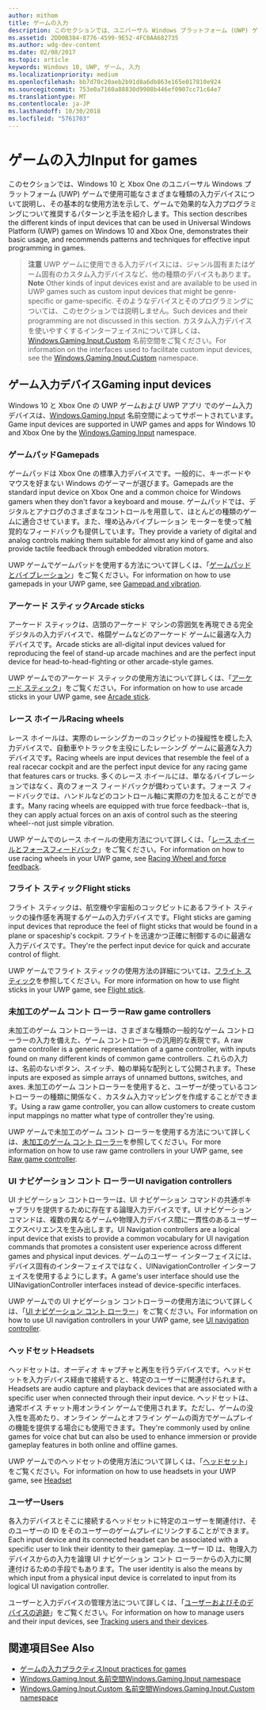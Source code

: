 ```yaml
---
author: mithom
title: ゲームの入力
description: このセクションでは、ユニバーサル Windows プラットフォーム (UWP) ゲームのゲームパッドなどの入力デバイスを操作する方法を示します。
ms.assetid: 2DD0B384-8776-4599-9E52-4FC0AA682735
ms.author: wdg-dev-content
ms.date: 02/08/2017
ms.topic: article
keywords: Windows 10, UWP, ゲーム, 入力
ms.localizationpriority: medium
ms.openlocfilehash: bb7d70c20aeb2b91d8a6db863e165e017810e924
ms.sourcegitcommit: 753e0a7160a88830d9908b446ef0907cc71c64e7
ms.translationtype: MT
ms.contentlocale: ja-JP
ms.lasthandoff: 10/30/2018
ms.locfileid: "5761703"
---
```

# <a name="input-for-games"></a><span data-ttu-id="40674-104">ゲームの入力</span><span class="sxs-lookup"><span data-stu-id="40674-104">Input for games</span></span>

<span data-ttu-id="40674-105">このセクションでは、Windows 10 と Xbox One のユニバーサル Windows プラットフォーム (UWP) ゲームで使用可能なさまざまな種類の入力デバイスについて説明し、その基本的な使用方法を示して、ゲームで効果的な入力プログラミングについて推奨するパターンと手法を紹介します。</span><span class="sxs-lookup"><span data-stu-id="40674-105">This section describes the different kinds of input devices that can be used in Universal Windows Platform (UWP) games on Windows 10 and Xbox One, demonstrates their basic usage, and recommends patterns and techniques for effective input programming in games.</span></span>

> <span data-ttu-id="40674-106">**注意**    UWP ゲームに使用できる入力デバイスには、ジャンル固有またはゲーム固有のカスタム入力デバイスなど、他の種類のデバイスもあります。</span><span class="sxs-lookup"><span data-stu-id="40674-106">**Note**    Other kinds of input devices exist and are available to be used in UWP games such as custom input devices that might be genre-specific or game-specific.</span></span> <span data-ttu-id="40674-107">そのようなデバイスとそのプログラミングについては、このセクションでは説明しません。</span><span class="sxs-lookup"><span data-stu-id="40674-107">Such devices and their programming are not discussed in this section.</span></span> <span data-ttu-id="40674-108">カスタム入力デバイスを使いやすくするインターフェイスnについて詳しくは、[Windows.Gaming.Input.Custom](https://docs.microsoft.com/uwp/api/windows.gaming.input.custom) 名前空間をご覧ください。</span><span class="sxs-lookup"><span data-stu-id="40674-108">For information on the interfaces used to facilitate custom input devices, see the [Windows.Gaming.Input.Custom](https://docs.microsoft.com/uwp/api/windows.gaming.input.custom) namespace.</span></span>

## <a name="gaming-input-devices"></a><span data-ttu-id="40674-109">ゲーム入力デバイス</span><span class="sxs-lookup"><span data-stu-id="40674-109">Gaming input devices</span></span>

<span data-ttu-id="40674-110">Windows 10 と Xbox One の UWP ゲームおよび UWP アプリ でのゲーム入力デバイスは、[Windows.Gaming.Input](https://docs.microsoft.com/uwp/api/windows.gaming.input) 名前空間によってサポートされています。</span><span class="sxs-lookup"><span data-stu-id="40674-110">Game input devices are supported in UWP games and apps for Windows 10 and Xbox One by the [Windows.Gaming.Input](https://docs.microsoft.com/uwp/api/windows.gaming.input) namespace.</span></span>

### <a name="gamepads"></a><span data-ttu-id="40674-111">ゲームパッド</span><span class="sxs-lookup"><span data-stu-id="40674-111">Gamepads</span></span>

<span data-ttu-id="40674-112">ゲームパッドは Xbox One の標準入力デバイスです。一般的に、キーボードやマウスを好まない Windows のゲーマーが選びます。</span><span class="sxs-lookup"><span data-stu-id="40674-112">Gamepads are the standard input device on Xbox One and a common choice for Windows gamers when they don't favor a keyboard and mouse.</span></span> <span data-ttu-id="40674-113">ゲームパッドでは、デジタルとアナログのさまざまなコントロールを用意して、ほとんどの種類のゲームに適合させています。また、埋め込みバイブレーション モーターを使って触覚的なフィードバックも提供しています。</span><span class="sxs-lookup"><span data-stu-id="40674-113">They provide a variety of digital and analog controls making them suitable for almost any kind of game and also provide tactile feedback through embedded vibration motors.</span></span>

<span data-ttu-id="40674-114">UWP ゲームでゲームパッドを使用する方法について詳しくは、「[ゲームパッドとバイブレーション](gamepad-and-vibration.md)」をご覧ください。</span><span class="sxs-lookup"><span data-stu-id="40674-114">For information on how to use gamepads in your UWP game, see [Gamepad and vibration](gamepad-and-vibration.md).</span></span>

### <a name="arcade-sticks"></a><span data-ttu-id="40674-115">アーケード スティック</span><span class="sxs-lookup"><span data-stu-id="40674-115">Arcade sticks</span></span>

<span data-ttu-id="40674-116">アーケード スティックは、店頭のアーケード マシンの雰囲気を再現できる完全デジタルの入力デバイスで、格闘ゲームなどのアーケード ゲームに最適な入力デバイスです。</span><span class="sxs-lookup"><span data-stu-id="40674-116">Arcade sticks are all-digital input devices valued for reproducing the feel of stand-up arcade machines and are the perfect input device for head-to-head-fighting or other arcade-style games.</span></span>

<span data-ttu-id="40674-117">UWP ゲームでのアーケード スティックの使用方法について詳しくは、「[アーケード スティック](arcade-stick.md)」をご覧ください。</span><span class="sxs-lookup"><span data-stu-id="40674-117">For information on how to use arcade sticks in your UWP game, see [Arcade stick](arcade-stick.md).</span></span>

### <a name="racing-wheels"></a><span data-ttu-id="40674-118">レース ホイール</span><span class="sxs-lookup"><span data-stu-id="40674-118">Racing wheels</span></span>

<span data-ttu-id="40674-119">レース ホイールは、実際のレーシングカーのコックピットの操縦性を模した入力デバイスで、自動車やトラックを主役にしたレーシング ゲームに最適な入力デバイスです。</span><span class="sxs-lookup"><span data-stu-id="40674-119">Racing wheels are input devices that resemble the feel of a real racecar cockpit and are the perfect input device for any racing game that features cars or trucks.</span></span> <span data-ttu-id="40674-120">多くのレース ホイールには、単なるバイブレーションではなく、真のフォース フィードバックが備わっています。フォース フィードバックでは、ハンドルなどのコントロール軸に実際の力を加えることができます。</span><span class="sxs-lookup"><span data-stu-id="40674-120">Many racing wheels are equipped with true force feedback--that is, they can apply actual forces on an axis of control such as the steering wheel--not just simple vibration.</span></span>

<span data-ttu-id="40674-121">UWP ゲームでのレース ホイールの使用方法について詳しくは、「[レース ホイールとフォースフィードバック](racing-wheel-and-force-feedback.md)」をご覧ください。</span><span class="sxs-lookup"><span data-stu-id="40674-121">For information on how to use racing wheels in your UWP game, see [Racing Wheel and force feedback](racing-wheel-and-force-feedback.md).</span></span>

### <a name="flight-sticks"></a><span data-ttu-id="40674-122">フライト スティック</span><span class="sxs-lookup"><span data-stu-id="40674-122">Flight sticks</span></span>

<span data-ttu-id="40674-123">フライト スティックは、航空機や宇宙船のコックピットにあるフライト スティックの操作感を再現するゲームの入力デバイスです。</span><span class="sxs-lookup"><span data-stu-id="40674-123">Flight sticks are gaming input devices that reproduce the feel of flight sticks that would be found in a plane or spaceship's cockpit.</span></span> <span data-ttu-id="40674-124">フライトを迅速かつ正確に制御するのに最適な入力デバイスです。</span><span class="sxs-lookup"><span data-stu-id="40674-124">They're the perfect input device for quick and accurate control of flight.</span></span>

<span data-ttu-id="40674-125">UWP ゲームでフライト スティックの使用方法の詳細については、[フライト スティック](flight-stick.md)を参照してください。</span><span class="sxs-lookup"><span data-stu-id="40674-125">For more information on how to use flight sticks in your UWP game, see [Flight stick](flight-stick.md).</span></span>

### <a name="raw-game-controllers"></a><span data-ttu-id="40674-126">未加工のゲーム コント ローラー</span><span class="sxs-lookup"><span data-stu-id="40674-126">Raw game controllers</span></span>

<span data-ttu-id="40674-127">未加工のゲーム コントローラーは、さまざまな種類の一般的なゲーム コントローラーの入力を備えた、ゲーム コントローラーの汎用的な表現です。</span><span class="sxs-lookup"><span data-stu-id="40674-127">A raw game controller is a generic representation of a game controller, with inputs found on many different kinds of common game controllers.</span></span> <span data-ttu-id="40674-128">これらの入力は、名前のないボタン、スイッチ、軸の単純な配列として公開されます。</span><span class="sxs-lookup"><span data-stu-id="40674-128">These inputs are exposed as simple arrays of unnamed buttons, switches, and axes.</span></span> <span data-ttu-id="40674-129">未加工のゲーム コントローラーを使用すると、ユーザーが使っているコントローラーの種類に関係なく、カスタム入力マッピングを作成することができます。</span><span class="sxs-lookup"><span data-stu-id="40674-129">Using a raw game controller, you can allow customers to create custom input mappings no matter what type of controller they're using.</span></span>

<span data-ttu-id="40674-130">UWP ゲームで未加工のゲーム コント ローラーを使用する方法について詳しくは、[未加工のゲーム コント ローラー](raw-game-controller.md)を参照してください。</span><span class="sxs-lookup"><span data-stu-id="40674-130">For more information on how to use raw game controllers in your UWP game, see [Raw game controller](raw-game-controller.md).</span></span>

### <a name="ui-navigation-controllers"></a><span data-ttu-id="40674-131">UI ナビゲーション コント ローラー</span><span class="sxs-lookup"><span data-stu-id="40674-131">UI navigation controllers</span></span>

<span data-ttu-id="40674-132">UI ナビゲーション コントローラーは、UI ナビゲーション コマンドの共通ボキャブラリを提供するために存在する論理入力デバイスです。UI ナビゲーション コマンドは、複数の異なるゲームや物理入力デバイス間に一貫性のあるユーザー エクスペリエンスを生み出します。</span><span class="sxs-lookup"><span data-stu-id="40674-132">UI Navigation controllers are a logical input device that exists to provide a common vocabulary for UI navigation commands that promotes a consistent user experience across different games and physical input devices.</span></span> <span data-ttu-id="40674-133">ゲームのユーザー インターフェイスには、デバイス固有のインターフェイスではなく、UINavigationController インターフェイスを使用するようにします。</span><span class="sxs-lookup"><span data-stu-id="40674-133">A game's user interface should use the UINavigationController interfaces instead of device-specific interfaces.</span></span>

<span data-ttu-id="40674-134">UWP ゲームでの UI ナビゲーション コントローラーの使用方法について詳しくは、「[UI ナビゲーション コント ローラー](ui-navigation-controller.md)」をご覧ください。</span><span class="sxs-lookup"><span data-stu-id="40674-134">For information on how to use UI navigation controllers in your UWP game, see [UI navigation controller](ui-navigation-controller.md).</span></span>

### <a name="headsets"></a><span data-ttu-id="40674-135">ヘッドセット</span><span class="sxs-lookup"><span data-stu-id="40674-135">Headsets</span></span>

<span data-ttu-id="40674-136">ヘッドセットは、オーディオ キャプチャと再生を行うデバイスです。ヘッドセットを入力デバイス経由で接続すると、特定のユーザーに関連付けられます。</span><span class="sxs-lookup"><span data-stu-id="40674-136">Headsets are audio capture and playback devices that are associated with a specific user when connected through their input device.</span></span> <span data-ttu-id="40674-137">ヘッドセットは、通常ボイス チャット用オンライン ゲームで使用されます。ただし、ゲームの没入性を高めたり、オンライン ゲームとオフライン ゲームの両方でゲームプレイの機能を提供する場合にも使用できます。</span><span class="sxs-lookup"><span data-stu-id="40674-137">They're commonly used by online games for voice chat but can also be used to enhance immersion or provide gameplay features in both online and offline games.</span></span>

<span data-ttu-id="40674-138">UWP ゲームでのヘッドセットの使用方法について詳しくは、「[ヘッドセット](headset.md)」をご覧ください。</span><span class="sxs-lookup"><span data-stu-id="40674-138">For information on how to use headsets in your UWP game, see [Headset](headset.md)</span></span>

### <a name="users"></a><span data-ttu-id="40674-139">ユーザー</span><span class="sxs-lookup"><span data-stu-id="40674-139">Users</span></span>

<span data-ttu-id="40674-140">各入力デバイスとそこに接続するヘッドセットに特定のユーザーを関連付け、そのユーザーの ID をそのユーザーのゲームプレイにリンクすることができます。</span><span class="sxs-lookup"><span data-stu-id="40674-140">Each input device and its connected headset can be associated with a specific user to link their identity to their gameplay.</span></span> <span data-ttu-id="40674-141">ユーザー ID は、物理入力デバイスからの入力を論理 UI ナビゲーション コント ローラーからの入力に関連付けるための手段でもあります。</span><span class="sxs-lookup"><span data-stu-id="40674-141">The user identity is also the means by which input from a physical input device is correlated to input from its logical UI navigation controller.</span></span>

<span data-ttu-id="40674-142">ユーザーと入力デバイスの管理方法について詳しくは、「[ユーザーおよびそのデバイスの追跡](input-practices-for-games.md#tracking-users-and-their-devices)」をご覧ください。</span><span class="sxs-lookup"><span data-stu-id="40674-142">For information on how to manage users and their input devices, see [Tracking users and their devices](input-practices-for-games.md#tracking-users-and-their-devices).</span></span>

## <a name="see-also"></a><span data-ttu-id="40674-143">関連項目</span><span class="sxs-lookup"><span data-stu-id="40674-143">See Also</span></span>

* [<span data-ttu-id="40674-144">ゲームの入力プラクティス</span><span class="sxs-lookup"><span data-stu-id="40674-144">Input practices for games</span></span>](input-practices-for-games.md)
* [<span data-ttu-id="40674-145">Windows.Gaming.Input 名前空間</span><span class="sxs-lookup"><span data-stu-id="40674-145">Windows.Gaming.Input namespace</span></span>](https://docs.microsoft.com/uwp/api/windows.gaming.input)
* [<span data-ttu-id="40674-146">Windows.Gaming.Input.Custom 名前空間</span><span class="sxs-lookup"><span data-stu-id="40674-146">Windows.Gaming.Input.Custom namespace</span></span>](https://docs.microsoft.com/uwp/api/windows.gaming.input.custom)
